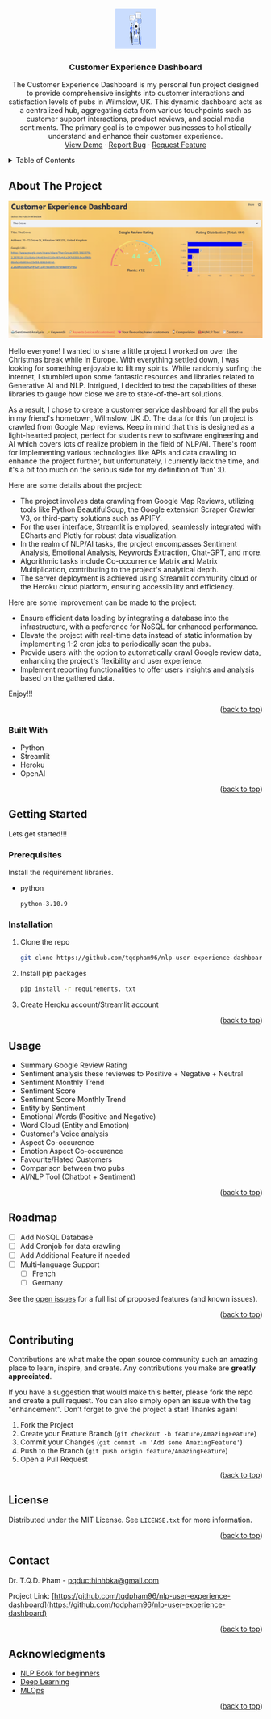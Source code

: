 <!-- Improved compatibility of back to top link: See: https://github.com/othneildrew/Best-README-Template/pull/73 -->
<a name="readme-top"></a>
<!--
*** Thanks for checking out the Best-README-Template. If you have a suggestion
*** that would make this better, please fork the repo and create a pull request
*** or simply open an issue with the tag "enhancement".
*** Don't forget to give the project a star!
*** Thanks again! Now go create something AMAZING! :D
-->



<!-- PROJECT SHIELDS -->
<!--
*** I'm using markdown "reference style" links for readability.
*** Reference links are enclosed in brackets [ ] instead of parentheses ( ).
*** See the bottom of this document for the declaration of the reference variables
*** for contributors-url, forks-url, etc. This is an optional, concise syntax you may use.
*** https://www.markdownguide.org/basic-syntax/#reference-style-links
-->
<!-- [![Contributors][contributors-shield]][contributors-url]
[![Forks][forks-shield]][forks-url]
[![Stargazers][stars-shield]][stars-url]
[![Issues][issues-shield]][issues-url]
[![MIT License][license-shield]][license-url]
[![LinkedIn][linkedin-shield]][linkedin-url] -->



<!-- PROJECT LOGO -->
<br />
<div align="center">
  <a href="https://github.com/tqdpham96/nlp-user-experience-dashboard">
    <img src="images/logo.jpeg" alt="Logo" width="80" height="80">
  </a>

<h3 align="center">Customer Experience Dashboard</h3>

  <p align="center">
    The Customer Experience Dashboard is my personal fun project designed to provide comprehensive insights into customer interactions and satisfaction levels of pubs in Wilmslow, UK. This dynamic dashboard acts as a centralized hub, aggregating data from various touchpoints such as customer support interactions, product reviews, and social media sentiments. The primary goal is to empower businesses to holistically understand and enhance their customer experience.
    <br />
    <a href="https://github.com/tqdpham96/nlp-user-experience-dashboard">View Demo</a>
    ·
    <a href="https://github.com/tqdpham96/nlp-user-experience-dashboard/issues">Report Bug</a>
    ·
    <a href="https://github.com/tqdpham96/nlp-user-experience-dashboard/issues">Request Feature</a>
  </p>
</div>



<!-- TABLE OF CONTENTS -->
<details>
  <summary>Table of Contents</summary>
  <ol>
    <li>
      <a href="#about-the-project">About The Project</a>
      <ul>
        <li><a href="#built-with">Built With</a></li>
      </ul>
    </li>
    <li>
      <a href="#getting-started">Getting Started</a>
      <ul>
        <li><a href="#prerequisites">Prerequisites</a></li>
        <li><a href="#installation">Installation</a></li>
      </ul>
    </li>
    <li><a href="#usage">Usage</a></li>
    <li><a href="#roadmap">Roadmap</a></li>
    <li><a href="#contributing">Contributing</a></li>
    <li><a href="#license">License</a></li>
    <li><a href="#contact">Contact</a></li>
    <li><a href="#acknowledgments">Acknowledgments</a></li>
  </ol>
</details>



<!-- ABOUT THE PROJECT -->
## About The Project

[![Product Name Screen Shot][product-screenshot]](https://smark-pub-review.streamlit.app/)

Hello everyone! I wanted to share a little project I worked on over the Christmas break while in Europe. With everything settled down, I was looking for something enjoyable to lift my spirits. While randomly surfing the internet, I stumbled upon some fantastic resources and libraries related to Generative AI and NLP. Intrigued, I decided to test the capabilities of these libraries to gauge how close we are to state-of-the-art solutions.

As a result, I chose to create a customer service dashboard for all the pubs in my friend's hometown, Wilmslow, UK :D. The data for this fun project is crawled from Google Map reviews. Keep in mind that this is designed as a light-hearted project, perfect for students new to software engineering and AI which covers lots of realize problem in the field of NLP/AI. There's room for implementing various technologies like APIs and data crawling to enhance the project further, but unfortunately, I currently lack the time, and it's a bit too much on the serious side for my definition of 'fun' :D. 

Here are some details about the project:

* The project involves data crawling from Google Map Reviews, utilizing tools like Python BeautifulSoup, the Google extension Scraper Crawler V3, or third-party solutions such as APIFY.
* For the user interface, Streamlit is employed, seamlessly integrated with ECharts and Plotly for robust data visualization.
* In the realm of NLP/AI tasks, the project encompasses Sentiment Analysis, Emotional Analysis, Keywords Extraction, Chat-GPT, and more.
* Algorithmic tasks include Co-occurrence Matrix and Matrix Multiplication, contributing to the project's analytical depth.
* The server deployment is achieved using Streamlit community cloud or the Heroku cloud platform, ensuring accessibility and efficiency.

Here are some improvement can be made to the project:

* Ensure efficient data loading by integrating a database into the infrastructure, with a preference for NoSQL for enhanced performance.
* Elevate the project with real-time data instead of static information by implementing 1-2 cron jobs to periodically scan the pubs.
* Provide users with the option to automatically crawl Google review data, enhancing the project's flexibility and user experience.
* Implement reporting functionalities to offer users insights and analysis based on the gathered data.

Enjoy!!!
<p align="right">(<a href="#readme-top">back to top</a>)</p>


### Built With

* Python
* Streamlit
* Heroku
* OpenAI
<!-- * [![Python][https://www.python.org/]][Python-url]
* [![Streamlit][https://streamlit.io/]][Streamlit-url]
* [![Heroku][heroku.com]][Heroku-url]
* [![OpenAI][openai.com]][OpenAI-url] -->

<p align="right">(<a href="#readme-top">back to top</a>)</p>



<!-- GETTING STARTED -->
## Getting Started

Lets get started!!!

### Prerequisites

Install the requirement libraries.
* python
  ```sh
  python-3.10.9
  ```

### Installation

1. Clone the repo
   ```sh
   git clone https://github.com/tqdpham96/nlp-user-experience-dashboard.git
   ```

2. Install pip packages
   ```sh
   pip install -r requirements. txt
   ```

3. Create Heroku account/Streamlit account

<p align="right">(<a href="#readme-top">back to top</a>)</p>



<!-- USAGE EXAMPLES -->
## Usage

* Summary Google Review Rating
* Sentiment analysis these reviewes to Positive + Negative + Neutral
* Sentiment Monthly Trend
* Sentiment Score 
* Sentiment Score Monthly Trend
* Entity by Sentiment
* Emotional Words (Positive and Negative)
* Word Cloud (Entity and Emotion)
* Customer's Voice analysis
* Aspect Co-occurence
* Emotion Aspect Co-occurence
* Favourite/Hated Customers
* Comparison between two pubs
* AI/NLP Tool (Chatbot + Sentiment)

<p align="right">(<a href="#readme-top">back to top</a>)</p>



<!-- ROADMAP -->
## Roadmap

- [ ] Add NoSQL Database
- [ ] Add Cronjob for data crawling
- [ ] Add Additional Feature if needed
- [ ] Multi-language Support
    - [ ] French
    - [ ] Germany

See the [open issues](https://github.com/tqdpham96/nlp-user-experience-dashboard/issues) for a full list of proposed features (and known issues).

<p align="right">(<a href="#readme-top">back to top</a>)</p>



<!-- CONTRIBUTING -->
## Contributing

Contributions are what make the open source community such an amazing place to learn, inspire, and create. Any contributions you make are **greatly appreciated**.

If you have a suggestion that would make this better, please fork the repo and create a pull request. You can also simply open an issue with the tag "enhancement".
Don't forget to give the project a star! Thanks again!

1. Fork the Project
2. Create your Feature Branch (`git checkout -b feature/AmazingFeature`)
3. Commit your Changes (`git commit -m 'Add some AmazingFeature'`)
4. Push to the Branch (`git push origin feature/AmazingFeature`)
5. Open a Pull Request

<p align="right">(<a href="#readme-top">back to top</a>)</p>



<!-- LICENSE -->
## License

Distributed under the MIT License. See `LICENSE.txt` for more information.

<p align="right">(<a href="#readme-top">back to top</a>)</p>



<!-- CONTACT -->
## Contact

Dr. T.Q.D. Pham -  pqducthinhbka@gmail.com

Project Link: [https://github.com/tqdpham96/nlp-user-experience-dashboard](https://github.com/tqdpham96/nlp-user-experience-dashboard)

<p align="right">(<a href="#readme-top">back to top</a>)</p>



<!-- ACKNOWLEDGMENTS -->
## Acknowledgments

* [NLP Book for beginners](https://shop.elsevier.com/books/the-natural-language-for-artificial-intelligence/motta-monte-serrat/978-0-12-824118-9?country=BE&format=print&utm_source=google_ads&utm_medium=paid_search&utm_campaign=belgiumpmax&gad_source=1&gclid=CjwKCAiAhJWsBhAaEiwAmrNyq6LVvCzV8ioiR2rLCUvytJb65puQO7zUvwN_OqIdFdgBqloS2V-gBxoCHMkQAvD_BwE&gclsrc=aw.ds)
* [Deep Learning](https://www.amazon.com.be/-/nl/Seth-Weidman/dp/1492041416/ref=asc_df_1492041416/?tag=begogshpadd0d-21&linkCode=df0&hvadid=633075841889&hvpos=&hvnetw=g&hvrand=2122455334606967236&hvpone=&hvptwo=&hvqmt=&hvdev=c&hvdvcmdl=&hvlocint=&hvlocphy=1001394&hvtargid=pla-716776504046&psc=1&mcid=69a6db17338c3897862a3c0cb4dfd658)
* [MLOps](https://www.bol.com/be/nl/p/introducing-mlops-how-to-scale-machine-learning-in-the-enterprise/9300000008109732/?Referrer=ADVNLGOO002008N-S--9300000008109732&gad_source=1&gclid=CjwKCAiAhJWsBhAaEiwAmrNyq-dSoath1cEtg2Y9zuX8F3XPWGZGunuYnY6COPoEKb6j0Tx4Yh5TlRoCT50QAvD_BwE)

<p align="right">(<a href="#readme-top">back to top</a>)</p>



<!-- MARKDOWN LINKS & IMAGES -->
<!-- https://www.markdownguide.org/basic-syntax/#reference-style-links -->
[contributors-shield]: https://img.shields.io/github/contributors/github_username/repo_name.svg?style=for-the-badge
[contributors-url]: https://github.com/github_username/repo_name/graphs/contributors
[forks-shield]: https://img.shields.io/github/forks/github_username/repo_name.svg?style=for-the-badge
[forks-url]: https://github.com/github_username/repo_name/network/members
[stars-shield]: https://img.shields.io/github/stars/github_username/repo_name.svg?style=for-the-badge
[stars-url]: https://github.com/github_username/repo_name/stargazers
[issues-shield]: https://img.shields.io/github/issues/github_username/repo_name.svg?style=for-the-badge
[issues-url]: https://github.com/github_username/repo_name/issues
[license-shield]: https://img.shields.io/github/license/github_username/repo_name.svg?style=for-the-badge
[license-url]: https://github.com/github_username/repo_name/blob/master/LICENSE.txt
[linkedin-shield]: https://img.shields.io/badge/-LinkedIn-black.svg?style=for-the-badge&logo=linkedin&colorB=555
[linkedin-url]: https://linkedin.com/in/linkedin_username
[product-screenshot]: images/preview.png
[Python]: https://www.python.org/static/img/python-logo@2x.png
[Python-url]: https://www.python.org/
[Streamlit]: https://streamlit.io/images/brand/streamlit-mark-color.svg
[Streamlit-url]: https://streamlit.io/
[Heroku]: https://encrypted-tbn0.gstatic.com/images?q=tbn:ANd9GcRitRYJmyZ3IrHw5Pryim_gGQdOZITn90g-Wvd9F87RehP9Tw3An_mFKE9OqtA1kJXQ_A&usqp=CAU
[Heroku-url]: https://heroku.com/
[OpenAI]: https://encrypted-tbn0.gstatic.com/images?q=tbn:ANd9GcTCX5oU1OHZxG4Hws6jr2brvyQuwDZGJ9ixaAKojBcAag&s
[OpenAI-url]: https://openai.com/